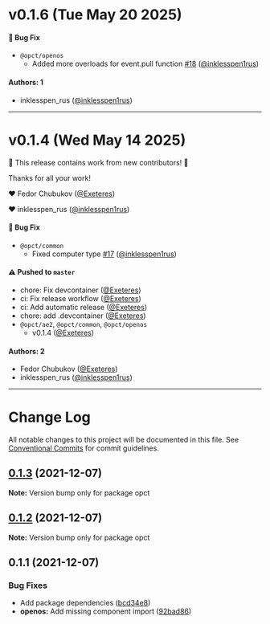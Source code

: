 # v0.1.6 (Tue May 20 2025)

#### 🐛 Bug Fix

- `@opct/openos`
  - Added more overloads for event.pull function [#18](https://github.com/Exeteres/opc-types/pull/18) ([@inklesspen1rus](https://github.com/inklesspen1rus))

#### Authors: 1

- inklesspen_rus ([@inklesspen1rus](https://github.com/inklesspen1rus))

---

# v0.1.4 (Wed May 14 2025)

:tada: This release contains work from new contributors! :tada:

Thanks for all your work!

:heart: Fedor Chubukov ([@Exeteres](https://github.com/Exeteres))

:heart: inklesspen_rus ([@inklesspen1rus](https://github.com/inklesspen1rus))

#### 🐛 Bug Fix

- `@opct/common`
  - Fixed computer type [#17](https://github.com/Exeteres/opc-types/pull/17) ([@inklesspen1rus](https://github.com/inklesspen1rus))

#### ⚠️ Pushed to `master`

- chore: Fix devcontainer ([@Exeteres](https://github.com/Exeteres))
- ci: Fix release workflow ([@Exeteres](https://github.com/Exeteres))
- ci: Add automatic release ([@Exeteres](https://github.com/Exeteres))
- chore: add .devcontainer ([@Exeteres](https://github.com/Exeteres))
- `@opct/ae2`, `@opct/common`, `@opct/openos`
  - v0.1.4 ([@Exeteres](https://github.com/Exeteres))

#### Authors: 2

- Fedor Chubukov ([@Exeteres](https://github.com/Exeteres))
- inklesspen_rus ([@inklesspen1rus](https://github.com/inklesspen1rus))

---

# Change Log

All notable changes to this project will be documented in this file.
See [Conventional Commits](https://conventionalcommits.org) for commit guidelines.

## [0.1.3](https://github.com/Exeteres/opc-types/compare/v0.1.2...v0.1.3) (2021-12-07)

**Note:** Version bump only for package opct





## [0.1.2](https://github.com/Exeteres/opc-types/compare/v0.1.1...v0.1.2) (2021-12-07)

**Note:** Version bump only for package opct





## 0.1.1 (2021-12-07)


### Bug Fixes

* Add package dependencies ([bcd34e8](https://github.com/Exeteres/opc-types/commit/bcd34e8f634694c62cf2489e30ca26458e1fca0c))
* **openos:** Add missing component import ([92bad86](https://github.com/Exeteres/opc-types/commit/92bad86e83e4a818c94f7c52bb34f667772171b4))
